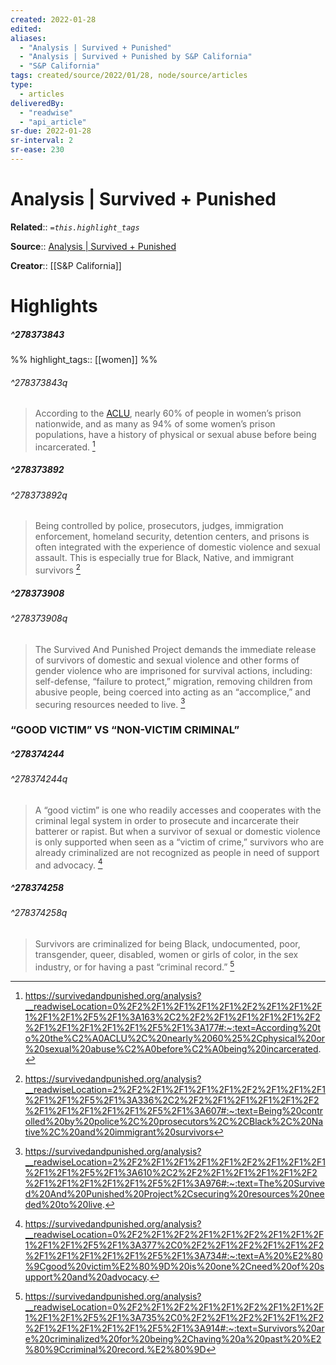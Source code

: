 ```yaml
---
created: 2022-01-28
edited:
aliases:
  - "Analysis | Survived + Punished"
  - "Analysis | Survived + Punished by S&P California"
  - "S&P California"
tags: created/source/2022/01/28, node/source/articles
type: 
  - articles
deliveredBy: 
  - "readwise"
  - "api_article"
sr-due: 2022-01-28
sr-interval: 2
sr-ease: 230
---
```

# Analysis | Survived + Punished

**Related**:: 
*`=this.highlight_tags`*

**Source**:: [Analysis | Survived + Punished](https://survivedandpunished.org/analysis)

**Creator**:: [[S&P California]]

# Highlights
##### ^278373843

  
%%
highlight_tags:: [[women]]
%%

###### ^278373843q

> According to the [ACLU](https://www.aclu.org/prison-rape-elimination-act-2003-prea?redirect=prisoners-rights-womens-rights/prison-rape-elimination-act-2003-prea), nearly 60% of people in women’s prison nationwide, and as many as 94% of some women’s prison populations, have a history of physical or sexual abuse before being incarcerated. 
  [^278373843]

[^278373843]: https://survivedandpunished.org/analysis?__readwiseLocation=0%2F2%2F1%2F1%2F1%2F1%2F2%2F1%2F1%2F1%2F1%2F1%2F5%2F1%3A163%2C2%2F2%2F1%2F1%2F1%2F1%2F2%2F1%2F1%2F1%2F1%2F1%2F5%2F1%3A177#:~:text=According%20to%20the%C2%A0ACLU%2C%20nearly%2060%25%2Cphysical%20or%20sexual%20abuse%C2%A0before%C2%A0being%20incarcerated.

##### ^278373892

  


###### ^278373892q

> Being controlled by police, prosecutors, judges, immigration enforcement, homeland security, detention centers, and prisons is often integrated with the experience of domestic violence and sexual assault. This is especially true for Black, Native, and immigrant survivors 
  [^278373892]

[^278373892]: https://survivedandpunished.org/analysis?__readwiseLocation=2%2F2%2F1%2F1%2F1%2F1%2F2%2F1%2F1%2F1%2F1%2F1%2F5%2F1%3A336%2C2%2F2%2F1%2F1%2F1%2F1%2F2%2F1%2F1%2F1%2F1%2F1%2F5%2F1%3A607#:~:text=Being%20controlled%20by%20police%2C%20prosecutors%2C%2CBlack%2C%20Native%2C%20and%20immigrant%20survivors

##### ^278373908

  


###### ^278373908q

> The Survived And Punished Project demands the immediate release of survivors of domestic and sexual violence and other forms of gender violence who are imprisoned for survival actions, including: self-defense, “failure to protect,” migration, removing children from abusive people, being coerced into acting as an “accomplice,” and securing resources needed to live. 
  [^278373908]

[^278373908]: https://survivedandpunished.org/analysis?__readwiseLocation=2%2F2%2F1%2F1%2F1%2F1%2F2%2F1%2F1%2F1%2F1%2F1%2F5%2F1%3A610%2C2%2F2%2F1%2F1%2F1%2F1%2F2%2F1%2F1%2F1%2F1%2F1%2F5%2F1%3A976#:~:text=The%20Survived%20And%20Punished%20Project%2Csecuring%20resources%20needed%20to%20live.

### “GOOD VICTIM” VS “NON-VICTIM CRIMINAL”
##### ^278374244

  


###### ^278374244q

> A “good victim” is one who readily accesses and cooperates with the criminal legal system in order to prosecute and incarcerate their batterer or rapist. But when a survivor of sexual or domestic violence is only supported when seen as a “victim of crime,” survivors who are already criminalized are not recognized as people in need of support and advocacy. 
  [^278374244]

[^278374244]: https://survivedandpunished.org/analysis?__readwiseLocation=0%2F2%2F1%2F2%2F1%2F1%2F2%2F1%2F1%2F1%2F1%2F1%2F5%2F1%3A377%2C0%2F2%2F1%2F2%2F1%2F1%2F2%2F1%2F1%2F1%2F1%2F1%2F5%2F1%3A734#:~:text=A%20%E2%80%9Cgood%20victim%E2%80%9D%20is%20one%2Cneed%20of%20support%20and%20advocacy.

##### ^278374258

  


###### ^278374258q

> Survivors are criminalized for being Black, undocumented, poor, transgender, queer, disabled, women or girls of color, in the sex industry, or for having a past “criminal record.” 
  [^278374258]

[^278374258]: https://survivedandpunished.org/analysis?__readwiseLocation=0%2F2%2F1%2F2%2F1%2F1%2F2%2F1%2F1%2F1%2F1%2F1%2F5%2F1%3A735%2C0%2F2%2F1%2F2%2F1%2F1%2F2%2F1%2F1%2F1%2F1%2F1%2F5%2F1%3A914#:~:text=Survivors%20are%20criminalized%20for%20being%2Chaving%20a%20past%20%E2%80%9Ccriminal%20record.%E2%80%9D


